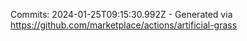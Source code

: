 Commits: 2024-01-25T09:15:30.992Z - Generated via https://github.com/marketplace/actions/artificial-grass
<br>
